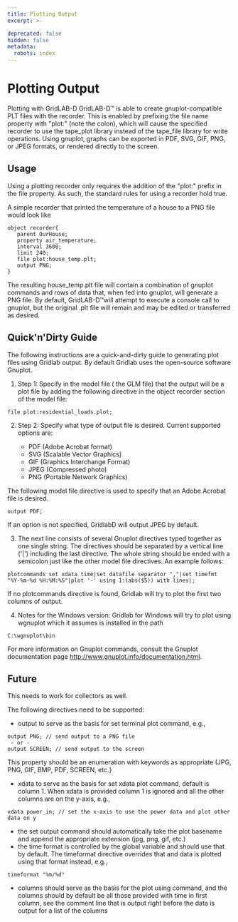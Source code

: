 ```yaml
---
title: Plotting Output
excerpt: >-

deprecated: false
hidden: false
metadata:
  robots: index
---
```

# Plotting Output

Plotting with GridLAB-D
GridLAB-D™ is able to create gnuplot-compatible PLT files with the recorder. This is enabled by prefixing the file name property with "plot:" (note the colon), which will cause the specified recorder to use the tape_plot library instead of the tape_file library for write operations. Using gnuplot, graphs can be exported in PDF, SVG, GIF, PNG, or JPEG formats, or rendered directly to the screen.


## Usage
Using a plotting recorder only requires the addition of the "plot:" prefix in the file property. As such, the standard rules for using a recorder hold true.

A simple recorder that printed the temperature of a house to a PNG file would look like
```
object recorder{
   parent OurHouse;
   property air_temperature;
   interval 3600;
   limit 240;
   file plot:house_temp.plt;
   output PNG;
}
```
The resulting house_temp.plt file will contain a combination of gnuplot commands and rows of data that, when fed into gnuplot, will generate a PNG file. By default, GridLAB-D™will attempt to execute a console call to gnuplot, but the original .plt file will remain and may be edited or transferred as desired.


## Quick'n'Dirty Guide
The following instructions are a quick-and-dirty guide to generating plot files using Gridlab output. By default Gridlab uses the open-source software Gnuplot.

1. Step 1: Specify in the model file ( the GLM file) that the output will be a plot file by adding the following directive in the object recorder section of the model file:
```
file plot:residential_loads.plot;
```
2. Step 2: Specify what type of output file is desired. Current supported options are:


    - PDF (Adobe Acrobat format)
    - SVG (Scalable Vector Graphics)
    - GIF (Graphics Interchange Format)
    - JPEG (Compressed photo)
    - PNG (Portable Network Graphics)

The following model file directive is used to specify that an Adobe Acrobat file is desired.
```
output PDF;
```
If an option is not specified, GridlabD will output JPEG by default.


3. The next line consists of several Gnuplot directives typed together as one single string. The directives should be separated by a vertical line ('|') including the last directive. The whole string should be ended with a semicolon just like the other model file directives. An example follows:
```
plotcommands set xdata time|set datafile separator ","|set timefmt "%Y-%m-%d %H:%M:%S"|plot '-' using 1:(abs($5)) with lines|;
```
If no plotcommands directive is found, Gridlab will try to plot the first two columns of output.

4. Notes for the Windows version: Gridlab for Windows will try to plot using wgnuplot which it assumes is installed in the path

```
C:\wgnuplot\bin
```
For more information on Gnuplot commands, consult the Gnuplot documentation page http://www.gnuplot.info/documentation.html.


## Future

This needs to work for collectors as well.

The following directives need to be supported:

- output to serve as the basis for set terminal plot command, e.g.,
```
output PNG; // send output to a PNG file
 - or -
output SCREEN; // send output to the screen
```
This property should be an enumeration with keywords as appropriate (JPG, PNG, GIF, BMP, PDF, SCREEN, etc.}
- xdata to serve as the basis for set xdata plot command, default is column 1. When xdata is provided column 1 is ignored and all the other columns are on the y-axis, e.g.,
```
xdata power_in; // set the x-axis to use the power data and plot other data on y
```
- the set output command should automatically take the plot basename and append the appropriate extension (jpg, png, gif, etc.)
- the time format is controlled by the global variable and should use that by default. The timeformat directive overrides that and data is plotted using that format instead, e.g.,
```
timeformat "%m/%d"
```

- columns should serve as the basis for the plot using command, and the columns should by default be all those provided with time in first column, see the comment line that is output right before the data is output for a list of the columns